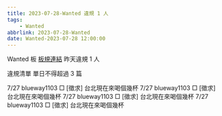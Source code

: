 ```yaml
---
title: 2023-07-28-Wanted 違規 1 人
tags:
    - Wanted
abbrlink: 2023-07-28-Wanted
date: Wanted-2023-07-28 12:00:00
---
```

Wanted 板 [板規連結](https://www.ptt.cc/bbs/Wanted/M.1608829773.A.D3B.html)
昨天違規 1 人
<!-- more -->

違規清單
單日不得超過 3 篇

7/27 blueway1103 □ [徵求] 台北現在來喝個幾杯
7/27 blueway1103 □ [徵求] 台北現在來喝個幾杯
7/27 blueway1103 □ [徵求] 台北現在來喝個幾杯
7/27 blueway1103 □ [徵求] 台北現在來喝個幾杯